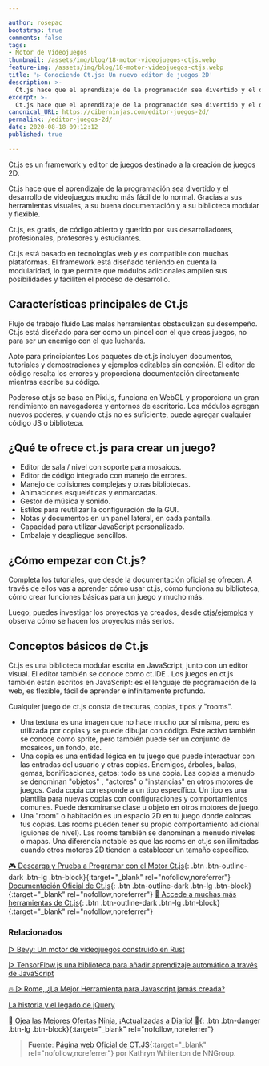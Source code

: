 ```yaml
---

author: rosepac
bootstrap: true
comments: false
tags:
- Motor de Videojuegos
thumbnail: /assets/img/blog/18-motor-videojuegos-ctjs.webp
feature-img: /assets/img/blog/18-motor-videojuegos-ctjs.webp
title: '▷ Conociendo Ct.js: Un nuevo editor de juegos 2D'
description: >-
  Ct.js hace que el aprendizaje de la programación sea divertido y el desarrollo de juegos fácil gracias a sus herramientas visuales, buenos documentos y una biblioteca modular y flexible.
excerpt: >-
  Ct.js hace que el aprendizaje de la programación sea divertido y el desarrollo de juegos fácil gracias a sus herramientas visuales, buenos documentos y una biblioteca modular y flexible.
canonical_URL: https://ciberninjas.com/editor-juegos-2d/
permalink: /editor-juegos-2d/
date: 2020-08-18 09:12:12
published: true

---
```


Ct.js es un framework y editor de juegos destinado a la creación de juegos 2D.

Ct.js hace que el aprendizaje de la programación sea divertido y el desarrollo de videojuegos mucho más fácil de lo normal. Gracias a sus herramientas visuales, a su buena documentación y a su biblioteca modular y flexible.

Ct.js, es gratis, de código abierto y querido por sus desarrolladores, profesionales, profesores y estudiantes.

Ct.js está basado en tecnologías web y es compatible con muchas plataformas. El framework está diseñado teniendo en cuenta la modularidad, lo que permite que módulos adicionales amplíen sus posibilidades y faciliten el proceso de desarrollo.

## **Características principales de Ct.js**

Flujo de trabajo fluido
Las malas herramientas obstaculizan su desempeño. Ct.js está diseñado para ser como un pincel con el que creas juegos, no para ser un enemigo con el que lucharás.

Apto para principiantes
Los paquetes de ct.js incluyen documentos, tutoriales y demostraciones y ejemplos editables sin conexión. El editor de código resalta los errores y proporciona documentación directamente mientras escribe su código.

Poderoso
ct.js se basa en Pixi.js, funciona en WebGL y proporciona un gran rendimiento en navegadores y entornos de escritorio. Los módulos agregan nuevos poderes, y cuando ct.js no es suficiente, puede agregar cualquier código JS o biblioteca.

## **¿Qué te ofrece ct.js para crear un juego?**

- Editor de sala / nivel con soporte para mosaicos.
- Editor de código integrado con manejo de errores.
- Manejo de colisiones complejas y otras bibliotecas.
- Animaciones esqueléticas y enmarcadas.
- Gestor de música y sonido.
- Estilos para reutilizar la configuración de la GUI.
- Notas y documentos en un panel lateral, en cada pantalla.
- Capacidad para utilizar JavaScript personalizado.
- Embalaje y despliegue sencillos.

## **¿Cómo empezar con Ct.js?**

Completa los tutoriales, que desde la documentación oficial se ofrecen. A través de ellos vas a aprender cómo usar ct.js, cómo funciona su biblioteca, cómo crear funciones básicas para un juego y mucho más.

Luego, puedes investigar los proyectos ya creados, desde [ctjs/ejemplos](https://ctjs.rocks/madewithctjs/) y observa cómo se hacen los proyectos más serios.

## **Conceptos básicos de Ct.js**

Ct.js es una biblioteca modular escrita en JavaScript, junto con un editor visual. El editor también se conoce como ct.IDE . Los juegos en ct.js también están escritos en JavaScript: es el lenguaje de programación de la web, es flexible, fácil de aprender e infinitamente profundo.

Cualquier juego de ct.js consta de texturas, copias, tipos y "rooms".

- Una textura es una imagen que no hace mucho por sí misma, pero es utilizada por copias y se puede dibujar con código. Este activo también se conoce como sprite, pero también puede ser un conjunto de mosaicos, un fondo, etc.
- Una copia es una entidad lógica en tu juego que puede interactuar con las entradas del usuario y otras copias. Enemigos, árboles, balas, gemas, bonificaciones, gatos: todo es una copia. Las copias a menudo se denominan "objetos" , "actores" o "instancias" en otros motores de juegos.
Cada copia corresponde a un tipo específico. Un tipo es una plantilla para nuevas copias con configuraciones y comportamientos comunes. Puede denominarse clase u objeto en otros motores de juego.
- Una "room" o habitación es un espacio 2D en tu juego donde colocas tus copias. Las rooms pueden tener su propio comportamiento adicional (guiones de nivel). Las rooms también se denominan a menudo niveles o mapas. Una diferencia notable es que las rooms en ct.js son ilimitadas cuando otros motores 2D tienden a establecer un tamaño específico.



[🎮 Descarga y Prueba a Programar con el Motor Ct.js](https://ctjs.rocks/){: .btn .btn-outline-dark .btn-lg .btn-block}{:target="_blank" rel="nofollow,noreferrer"}
[Documentación Oficial de Ct.js](https://docs.ctjs.rocks/){: .btn .btn-outline-dark .btn-lg .btn-block}{:target="_blank" rel="nofollow,noreferrer"}
[🧰 Accede a muchas más herramientas de Ct.js](https://github.com/ct-js/ct-js#support-ctjs-on-product-hunting-sites){: .btn .btn-outline-dark .btn-lg .btn-block}{:target="_blank" rel="nofollow,noreferrer"}
<!-- https://ctjs.rocks/ , https://news.ycombinator.com/item?id=24176655 -->

### **Relacionados** <!-- omit in toc -->

[ ▷ Bevy: Un motor de videojuegos construido en Rust](https://ciberninjas.com/bevy-motor-videojuegos-rust/)

[▷ TensorFlow.js una biblioteca para añadir aprendizaje automático a través de JavaScript](https://ciberninjas.com/tensorflow-javascript/)

[🔥 ▷ Rome, ¿La Mejor Herramienta para Javascript jamás creada?](https://ciberninjas.com/roma-herramienta-javascript/)

[La historia y el legado de jQuery](https://ciberninjas.com/la-historia-y-el-legado-de-jquery/)

[🎁 Ojea las Mejores Ofertas Ninja, ¡Actualizadas a Diario! 🛒](https://www.amazon.es/shop/cibercursos){: .btn .btn-danger .btn-lg .btn-block}{:target="_blank" rel="nofollow,noreferrer"}

> **Fuente**: [Página web Oficial de CT.JS](https://ctjs.rocks/){:target="_blank" rel="nofollow,noreferrer"} por Kathryn Whitenton de NNGroup.